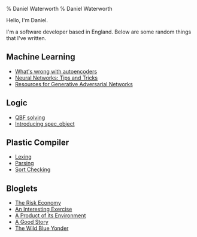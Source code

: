 % Daniel Waterworth
% Daniel Waterworth

Hello, I'm Daniel.

I'm a software developer based in England. Below are some random things
that I've written.

## Machine Learning

* [What's wrong with autoencoders](./posts/what's-wrong-with-autoencoders.html)
* [Neural Networks: Tips and Tricks](./posts/nn-tips-and-tricks.html)
* [Resources for Generative Adversarial Networks](./posts/gan-resources.html)

## Logic

* [QBF solving](./posts/qbf-solving.html)
* [Introducing spec_object](./posts/introducing-spec_object.html)

## Plastic Compiler

* [Lexing](./compiler/lexer.html)
* [Parsing](./compiler/parser.html)
* [Sort Checking](./compiler/sort_checker.html)

## Bloglets

 * [The Risk Economy](./bloglets/2018_01_25.html)
 * [An Interesting Exercise](./bloglets/2018_01_24.html)
 * [A Product of its Environment](./bloglets/2018_01_13.html)
 * [A Good Story](./bloglets/2018_01_12.html)
 * [The Wild Blue Yonder](./bloglets/2018_01_11.html)
